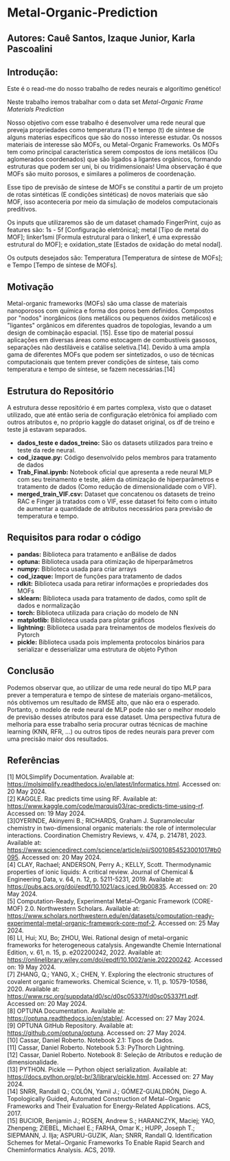 # Metal-Organic-Prediction
## Autores: Cauê Santos, Izaque Junior, Karla Pascoalini

## Introdução:

Este é o read-me do nosso trabalho de redes neurais e algorítimo genético!

Neste trabalho iremos trabalhar com o data set _Metal-Organic Frame Materials Prediction_ 

Nosso objetivo com esse trabalho é desenvolver uma rede neural que preveja propriedades como temperatura (T) e tempo (t) de síntese de alguns materias específicos que são do nosso interesse estudar. Os nossos materiais de interesse são MOFs, ou Metal-Organic Frameworks. Os MOFs tem como principal característica serem compostos de íons metálicos (Ou aglomerados coordenados) que são ligados a ligantes orgânicos, formando estruturas que podem ser uni, bi ou tridimensionais! Uma observação é que MOFs são muito porosos, e similares a polímeros de coordenação.

Esse tipo de previsão de síntese de MOFs se constitui a partir de um projeto de rotas sintéticas (E condições sintéticas) de novos materiais que são MOF, isso aconteceria por meio da simulação de modelos computacionais preditivos.

Os inputs que utilizaremos são de um dataset chamado FingerPrint, cujo as features são: 1s - 5f [Configuração eletrônica]; metal [Tipo de metal do MOF]; linker1smi [Formula estrutural para o linker1, é uma expressão estrutural do MOF]; e oxidation_state [Estados de oxidação do metal nodal].

Os outputs desejados são: Temperatura [Temperatura de síntese de MOFs]; e Tempo [Tempo de síntese de MOFs].

## Motivação
Metal-organic frameworks (MOFs) são uma classe de materiais nanoporosos com química e forma dos poros bem definidos. Compostos por "nodos" inorgânicos (íons metálicos ou pequenos óxidos metálicos) e "ligantes" orgânicos em diferentes quadros de topologias, levando a um design de combinação espacial. [15]. Esse tipo de material possui aplicações em diversas áreas como estocagem de combustíveis gasosos, separações não destiláveis e catálise seletiva.[14]. 
Devido à uma ampla gama de diferentes MOFs que podem ser sintetizados, o uso de técnicas computacionais que tentem prever condições de síntese, tais como temperatura e tempo de síntese, se fazem necessárias.[14]

##  Estrutura do Repositório
A estrutura desse repositório é em partes complexa, visto que o dataset utilizado, que até então seria de configuração eletrônica foi ampliado com outros atributos e, no próprio kaggle do dataset original, os df de treino e teste já estavam separados. 

- **dados_teste e dados_treino:** São os datasets utilizados para treino e teste da rede neural.
- **cod_izaque.py:** Código desenvolvido pelos membros para tratamento de dados
- **Trab_Final.ipynb:**  Notebook oficial que apresenta a rede neural MLP com seu treinamento e teste, além da otimização de hiperparâmetros e tratamento de dados (Como redução de dimensionalidade com o VIF).
- **merged_train_VIF.csv:** Dataset que concatenou os datasets de treino RAC e Finger já tratados com o VIF, esse dataset foi feito com o intuito de aumentar a quantidade de atributos necessários para previsão de temperatura e tempo.

## Requisitos para rodar o código

- **pandas:** Biblioteca para tratamento e anBálise de dados
- **optuna:** Biblioteca usada para otimização de hiperparâmetros
- **numpy:** Biblioteca usada para criar arrays
- **cod_izaque:** Import de funções para tratamento de dados
- **rdkit:** Biblioteca usada para retirar informações e propriedades dos MOFs
- **sklearn:** Biblioteca usada para tratamento de dados, como split de dados e normalização
- **torch:** Biblioteca utilizada para criação do modelo de NN
- **matplotlib:** Biblioteca usada para plotar gráficos
- **lightning:** Biblioteca usada para treinamentos de modelos flexíveis do Pytorch 
- **pickle:** Biblioteca usada pois implementa protocolos binários para serializar e desserializar uma estrutura de objeto Python

## Conclusão
Podemos observar que, ao utilizar de uma rede neural do tipo MLP para prever a temperatura e tempo de síntese de materiais organo-metálicos, nós obtivemos um resultado de RMSE alto, que não era o esperado. Portanto, o modelo de rede neural de MLP pode não ser o melhor modelo de previsão desses atributos para esse dataset. Uma perspectiva futura de melhoria para esse trabalho seria procurar outras técnicas de machine learning (KNN, RFR, ...) ou outros tipos de redes neurais para prever com uma precisão maior dos resultados.

## Referências
[1] MOLSimplify Documentation. Available at: https://molsimplify.readthedocs.io/en/latest/Informatics.html. Accessed on: 20 May 2024. <br>
[2] KAGGLE. Rac predicts time using RF. Available at: https://www.kaggle.com/code/marquis03/rac-predicts-time-using-rf. Accessed on: 19 May 2024. <br>
[3]OYERINDE, Akinyemi B.; RICHARDS, Graham J. Supramolecular chemistry in two-dimensional organic materials: the role of intermolecular interactions. Coordination Chemistry Reviews, v. 474, p. 214781, 2023. Available at: https://www.sciencedirect.com/science/article/pii/S0010854523001017#b0095. Accessed on: 20 May 2024. <br>
[4] CLAY, Rachael; ANDERSON, Perry A.; KELLY, Scott. Thermodynamic properties of ionic liquids: A critical review. Journal of Chemical & Engineering Data, v. 64, n. 12, p. 5211-5231, 2019. Available at: https://pubs.acs.org/doi/epdf/10.1021/acs.jced.9b00835. Accessed on: 20 May 2024. <br>
[5] Computation-Ready, Experimental Metal–Organic Framework (CORE-MOF) 2.0. Northwestern Scholars. Available at: https://www.scholars.northwestern.edu/en/datasets/computation-ready-experimental-metal-organic-framework-core-mof-2. Accessed on: 25 May 2024. <br>
[6] LI, Hui; XU, Bo; ZHOU, Wei. Rational design of metal–organic frameworks for heterogeneous catalysis. Angewandte Chemie International Edition, v. 61, n. 15, p. e202200242, 2022. Available at: https://onlinelibrary.wiley.com/doi/epdf/10.1002/anie.202200242. Accessed on: 19 May 2024. <br>
[7] ZHANG, Q.; YANG, X.; CHEN, Y. Exploring the electronic structures of covalent organic frameworks. Chemical Science, v. 11, p. 10579-10586, 2020. Available at: https://www.rsc.org/suppdata/d0/sc/d0sc05337f/d0sc05337f1.pdf. Accessed on: 20 May 2024. <br>
[8] OPTUNA Documentation. Available at: https://optuna.readthedocs.io/en/stable/. Accessed on: 27 May 2024. <br>
[9] OPTUNA GitHub Repository. Available at: https://github.com/optuna/optuna. Accessed on: 27 May 2024. <br>
[10] Cassar, Daniel Roberto. Notebook 2.1: Tipos de Dados. <br>
[11] Cassar, Daniel Roberto. Notebook 5.3: PyThorch Lightning. <br>
[12] Cassar, Daniel Roberto. Notebook 8: Seleção de Atributos e redução de dimensionalidade. <br>
[13] PYTHON. Pickle — Python object serialization. Available at: https://docs.python.org/pt-br/3/library/pickle.html. Accessed on: 27 May 2024. <br>
[14] SNRR, Randall Q.; COLÓN, Yamil J.; GÓMEZ-GUALDRÓN, Diego A. Topologically Guided, Automated Construction of Metal−Organic Frameworks and Their Evaluation for Energy-Related Applications. ACS, 2017. <br>
[15] BUCIOR, Benjamin J.; ROSEN, Andrew S.; HARANCZYK, Maciej; YAO, Zhenpeng; ZIEBEL, Michael E.; FARHA, Omar K.; HUPP, Joseph T.; SIEPMANN, J. Ilja; ASPURU-GUZIK, Alan; SNRR, Randall Q. Identification Schemes for Metal−Organic Frameworks To Enable Rapid Search and Cheminformatics Analysis. ACS, 2019. <br>

